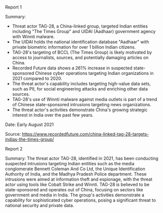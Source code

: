 
Report 1

Summary:

- Threat actor TAG-28, a China-linked group, targeted Indian entities including "The Times Group" and UIDAI (Aadhaar) government agency with Winnti malware.
- The UIDAI holds the national identification database "Aadhaar" with private biometric information for over 1 billion Indian citizens.
- TAG-28's targeting of BCCL (The Times Group) is likely motivated by access to journalists, sources, and potentially damaging articles on China.
- Recorded Future data shows a 261% increase in suspected state-sponsored Chinese cyber operations targeting Indian organizations in 2021 compared to 2020.
- The threat actor's capability includes targeting high-value data sets, such as PII, for social engineering attacks and enriching other data sources.
- TAG-28's use of Winnti malware against media outlets is part of a trend of Chinese state-sponsored intrusions targeting news organizations.
- The threat actor's activities demonstrate China's growing strategic interest in India over the past few years.

Date: Early August 2021

Source: https://www.recordedfuture.com/china-linked-tag-28-targets-indias-the-times-group/





Report 2

Summary:
The threat actor TAG-28, identified in 2021, has been conducting suspected intrusions targeting Indian entities such as the media conglomerate Bennett Coleman And Co Ltd, the Unique Identification Authority of India, and the Madhya Pradesh Police department. These intrusions were aimed at information theft and espionage, with the threat actor using tools like Cobalt Strike and Winnti. TAG-28 is believed to be state-sponsored and operates out of China, focusing on sectors like government and media in India. The group's activities demonstrate a capability for sophisticated cyber operations, posing a significant threat to national security and private data.


